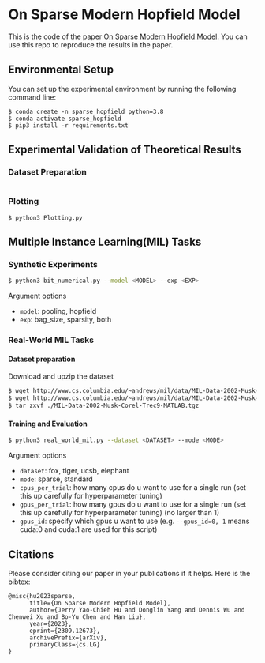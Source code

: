 # On Sparse Modern Hopfield Model
This is the code of the paper [On Sparse Modern Hopfield Model](https://arxiv.org/pdf/2309.12673.pdf). You can use this repo to reproduce the results in the paper.

## Environmental Setup

You can set up the experimental environment by running the following command line:

```shell
$ conda create -n sparse_hopfield python=3.8
$ conda activate sparse_hopfield
$ pip3 install -r requirements.txt
```

## Experimental Validation of Theoretical Results

### Dataset Preparation

```bash

```

### Plotting

```shell
$ python3 Plotting.py
```



## Multiple Instance Learning(MIL) Tasks

### Synthetic Experiments

```bash
$ python3 bit_numerical.py --model <MODEL> --exp <EXP>
```

Argument options 
* `model`: pooling, hopfield
* `exp`: bag_size, sparsity, both

### Real-World MIL Tasks

#### Dataset preparation

Download and upzip the dataset

```bash
$ wget http://www.cs.columbia.edu/~andrews/mil/data/MIL-Data-2002-Musk-Corel-Trec9-MATLAB.tgz 
$ wget http://www.cs.columbia.edu/~andrews/mil/data/MIL-Data-2002-Musk-Corel-Trec9-MATLAB.tgz 
$ tar zxvf ./MIL-Data-2002-Musk-Corel-Trec9-MATLAB.tgz 
```
#### Training and Evaluation

```bash
$ python3 real_world_mil.py --dataset <DATASET> --mode <MODE>
```

Argument options 
* `dataset`: fox, tiger, ucsb, elephant
* `mode`: sparse, standard
* `cpus_per_trial`: how many cpus do u want to use for a single run (set this up carefully for hyperparameter tuning)
* `gpus_per_trial`: how many gpus do u want to use for a single run (set this up carefully for hyperparameter tuning) (no larger than 1)
* `gpus_id`: specify which gpus u want to use (e.g. `--gpus_id=0, 1` means cuda:0 and cuda:1 are used for this script)

## Citations

Please consider citing our paper in your publications if it helps. Here is the bibtex:

```
@misc{hu2023sparse,
      title={On Sparse Modern Hopfield Model}, 
      author={Jerry Yao-Chieh Hu and Donglin Yang and Dennis Wu and Chenwei Xu and Bo-Yu Chen and Han Liu},
      year={2023},
      eprint={2309.12673},
      archivePrefix={arXiv},
      primaryClass={cs.LG}
}
```
